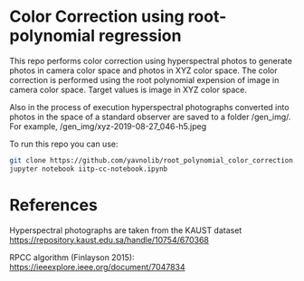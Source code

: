 # Color Correction using root-polynomial regression

This repo performs color correction using hyperspectral photos to generate photos in camera color space and photos in XYZ color space. The color correction is performed using the root polynomial expension of image in camera color space. Target values is image in XYZ color space. 

Also in the process of execution hyperspectral photographs converted into photos in the space of a standard observer are saved to a folder /gen_img/. For example, /gen_img/xyz-2019-08-27_046-h5.jpeg


To run this repo you can use:

```bash
git clone https://github.com/yavnolib/root_polynomial_color_correction.git
jupyter notebook iitp-cc-notebook.ipynb
```


# References

Hyperspectral photographs are taken from the KAUST dataset https://repository.kaust.edu.sa/handle/10754/670368

RPCC algorithm (Finlayson 2015): https://ieeexplore.ieee.org/document/7047834
